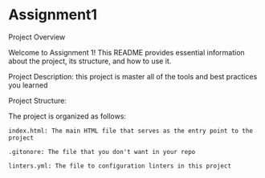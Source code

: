 # Assignment1
 
Project Overview

Welcome to Assignment 1! This README provides essential information about the project, its structure, and how to use it.

Project Description: this project is master all of the tools and best
practices you learned

Project Structure:

The project is organized as follows:

    index.html: The main HTML file that serves as the entry point to the project

    .gitonore: The file that you don't want in your repo
    
    linters.yml: The file to configuration linters in this project